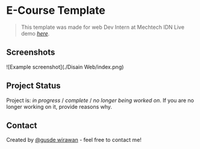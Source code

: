 # E-Course Template

> This template was made for web Dev Intern at Mechtech IDN
> Live demo [_here_](https://gusde27.github.io/E-Course-Template/).

## Screenshots

![Example screenshot](./Disain Web/index.png)

<!-- If you have screenshots you'd like to share, include them here. -->

## Project Status

Project is: _in progress_ / _complete_ / _no longer being worked on_. If you are no longer working on it, provide reasons why.

## Contact

Created by [@gusde wirawan](https://www.gusde27.github.io/) - feel free to contact me!

<!-- Optional -->
<!-- ## License -->
<!-- This project is open source and available under the [... License](). -->

<!-- You don't have to include all sections - just the one's relevant to your project -->
